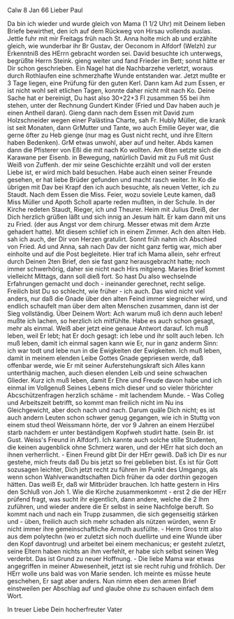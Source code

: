  Calw 8 Jan 66
Lieber Paul

Da bin ich wieder und wurde gleich von Mama (1 1/2 Uhr) mit Deinem lieben Briefe bewirthet, den ich auf dem Rückweg von Hirsau vollends auslas. Jettle fuhr mit mir Freitags früh nach St. Anna holte mich ab und erzählte gleich, wie wunderbar ihr Br Gustav, der Oeconom in Alfdorf (Welzh) zur Erkenntniß des HErrn gebracht worden sei. David besuchte ich unterwegs, begrüßte Herrn Steink. gieng weiter und fand Frieder im Bett; sonst hätte er Dir schon geschrieben. Ein Nagel hat die Nachbarzehe verletzt, woraus durch Rothlaufen eine schmerzhafte Wunde entstanden war. Jetzt mußte er 3 Tage liegen, eine Prüfung für den guten Kerl. Dann kam Ad zum Essen, er ist nicht wohl seit etlichen Tagen, konnte daher nicht mit nach Ko. Deine Sache hat er bereinigt, Du hast also 30+22+3 Fl zusammen 55 bei ihm stehen, unter der Rechnung Gundert Kinder (Fried und Dav haben auch je einen Antheil daran). Gieng dann nach dem Essen mit David zum Holzschneider wegen einer Palästina Charte, sah Fr. Hubly Müller, die krank ist seit Monaten, dann GrMutter und Tante, wo auch Emilie Geyer war, die gerne öfter zu Heb gienge (nur mag es Gust nicht recht, und ihre Eltern haben Bedenken). GrM etwas unwohl, aber auf und heiter. Abds kamen dann die Pfisterer von Eßl die mit nach Ko wollten. Am 6ten setzte sich die Karawane per Eisenb. in Bewegung, natürlich David mit zu Fuß mit Gust Weiß von Zuffenh. der mir seine Geschichte erzählt und voll der ersten Liebe ist, er wird mich bald besuchen. Habe auch einen seiner Freunde gesehen, er hat liebe Brüder gefunden und macht rasch weiter. In Ko die übrigen mit Dav bei Krapf den ich auch besuchte, als neuen Vetter, ich zu Staudt. Nach dem Essen die Miss. Feier, wozu soviele Leute kamen, daß Miss Müller und Apoth Scholl aparte reden mußten, in der Schule. In der Kirche redeten Staudt, Rieger, ich und Theurer. Heim mit Julius Dreiß, der Dich herzlich grüßen läßt und sich innig an Jesum hält. Er kam dann mit uns zu Fried. (der aus Angst vor dem chirurg. Messer etwas mit dem Arzte gehadert hatte). Mit diesem schlief ich in einem Zimmer. Ach den alten Heb. sah ich auch, der Dir von Herzen gratulirt. Sonnt früh nahm ich Abschied von Fried. Ad und Anna, sah nach Dav der nicht ganz fertig war, mich aber einholte und auf die Post begleitete. Hier traf ich Mama allein, sehr erfreut durch Deinen 2ten Brief, den sie fast ganz herausgebracht hatte; noch immer schwerhörig, daher sie nicht nach Hirs mitgieng. Maries Brief kommt vielleicht Mittags, dann soll dieß fort. 
So hast Du also wechselnde Erfahrungen gemacht und doch - ineinander gerechnet, recht selige. Freilich bist Du so schlecht, wie früher - ich auch. Das wird nicht viel anders, nur daß die Gnade über den alten Feind immer siegreicher wird, und endlich schaufelt man über dem alten Menschen zusammen, dann ist der Sieg vollständig. Über Deinem Wort: Ach warum muß ich denn auch leben! mußte ich lachen, so herzlich ich mitfühlte. Habe es auch schon gesagt, mehr als einmal. Weiß aber jetzt eine genaue Antwort darauf. Ich muß leben, weil Er lebt; hat Er doch gesagt: ich lebe und ihr sollt auch leben. Ich muß leben, damit ich einmal sagen kann wie Er, nur in ganz anderm Sinn: ich war todt und lebe nun in die Ewigkeiten der Ewigkeiten. Ich muß leben, damit in meinem elenden Leibe Gottes Gnade gepriesen werde, daß offenbar werde, wie Er mit seiner Auferstehungskraft sich Alles kann unterthänig machen, auch diesen elenden Leib und seine schwachen Glieder. Kurz ich muß leben, damit Er Ehre und Freude davon habe und ich einmal im Vollgenuß Seines Lebens mich dieser und so vieler thörichter Abcschützenfragen herzlich schäme - mit lachendem Munde. - Was Colleg und Arbeitszeit betrifft, so kommt man freilich nicht im Nu ins Gleichgewicht, aber doch nach und nach. Darum quäle Dich nicht; es ist auch andern Leuten schon schwer genug gegangen, wie ich in Stuttg von einem stud theol Weissmann hörte, der vor 9 Jahren an einem Herzübel starb nachdem er unter beständigem Kopfweh studirt hatte. (sein Br. ist Gust. Weiss's Freund in Alfdorf). Ich kannte auch solche stille Studenten, die keinen augenblick ohne Schmerz waren, und der HErr hat sich doch an ihnen verherrlicht. - Einen Freund gibt Dir der HErr gewiß. Daß ich Dir es nur gestehe, mich freuts daß Du bis jetzt so frei geblieben bist. Es ist für Gott sozusagen leichter, Dich jetzt recht zu führen im Punkt des Umgangs, als wenn schon Wahlverwandtschaften Dich früher da oder dorthin gezogen hätten. Das weiß Er, daß wir Mitbrüder brauchen. Ich hatte gestern in Hirs den Schluß von Joh 1. Wie die Kirche zusammenkommt - erst 2 die der HErr prüfend fragt, was sucht ihr eigentlich, dann andere, welche die 2 Ihm zuführen, und wieder andere die Er selbst in seine Nachfolge beruft. So kommt nach und nach ein Trupp zusammen, die sich gegenseitig stärken und - üben, freilich auch sich mehr schaden als nützen würden, wenn Er nicht immer ihre gemeinschaftliche Armuth ausfüllte. - Herm Gros tritt also aus dem polytechn (wo er zuletzt sich noch duellirte und eine Wunde über den Kopf davontrug) und arbeitet bei einem mechanicus; er gesteht zuletzt, seine Eltern haben nichts an ihm verfehlt, er habe sich selbst seinen Weg verderbt. Das ist Grund zu neuer Hoffnung. - Die liebe Mama war etwas angegriffen in meiner Abwesenheit, jetzt ist sie recht ruhig und fröhlich. Der HErr wolle uns bald was von Marie senden. Ich meinte es müsse heute geschehen, Er sagt aber anders. Nun nimm eben den armen Brief einstweilen per Abschlag auf und glaube ohne zu schauen einfach dem Wort.

In treuer Liebe
 Dein hocherfreuter Vater
